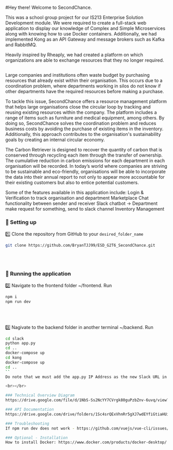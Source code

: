 #Hey there! Welcome to SecondChance.

This was a school group project for our IS213 Enterprise Solution Development module. We were required to create a full-stack web application to display our knowledge of Complex and Simple Microservices along with knowing how to use Docker containers. Additionally, we had implemented Kong as an API Gateway and message brokers such as Kafka and RabbitMQ.

Heavily inspired by Rheaply, we had created a platform on which organizations are able to exchange resources that they no longer required.

##

Large companies and institutions often waste budget by purchasing resources that already exist within their
organisation. This occurs due to a coordination problem, where departments working in silos do not know if other
departments have the required resources before making a purchase.

To tackle this issue, SecondChance offers a resource management platform that helps large organisations close the
circular loop by tracking and reusing existing resources within the company. The platform includes a range of items
such as furniture and medical equipment, among others. By doing so, SecondChance solves the coordination
problem and reduces business costs by avoiding the purchase of existing items in the inventory. Additionally, this
approach contributes to the organisation's sustainability goals by creating an internal circular economy.

The Carbon Retriever is designed to recover the quantity of carbon that is conserved through recycling each item
through the transfer of ownership. The cumulative reduction in carbon emissions for each department in each
organisation will be recorded. In today’s world where companies are striving to be sustainable and eco-friendly,
organisations will be able to incorporate the data into their annual report to not only to appear more accountable for
their existing customers but also to entice potential customers. 

Some of the features available in this application include:
Login & Verification to track organisation and department
Marketplace
Chat functionality between sender and receiver
Slack chatbot → Department make request for something, send to slack channel
Inventory Management



### 🔧 Setting up
1️⃣ Clone the repository from GitHub to your `desired_folder_name`
```bash
git clone https://github.com/BryanTJJ99/ESD_G2T6_SecondChance.git
```
<br></br>

### 🔧 Running the application
2️⃣ Navigate to the frontend folder ~/frontend. Run
```bash
npm i
npm run dev
```
<br></br>

3️⃣ Nagivate to the backend folder in another terminal ~/backend. Run
```bash
cd slack
python app.py
cd ..
docker-compose up
cd kong
docker-compose up
cd ..
``
Do note that we must add the app.py IP Address as the new Slack URL in the accept_item.py complex microservice.

<br></br>

### Technical Overview Diagram
https://drive.google.com/file/d/1NbS-Ss2NcYY7CVrgk80guPzbZnv-6uvq/view?usp=sharing

### API Documentation
https://drive.google.com/drive/folders/1Sc4srQExVhnRr5gXJ7wdEYfiGtiaHUi9?usp=sharing

### Troubleshooting
If npm run dev does not work - https://github.com/vuejs/vue-cli/issues/332

### Optional - Installation
How to install Docker: https://www.docker.com/products/docker-desktop/

